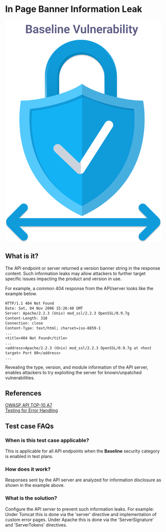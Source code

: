 
# In Page Banner Information Leak
![Page Banner Info Leak](../assets/baseline/baseline-vuln.svg)

## What is it?
The API endpoint or server returned a version banner string in the response content. Such information leaks may allow attackers to further target specific issues impacting the product and version in use.

For example, a common 404 response from the API/server looks like the example below.

```
HTTP/1.1 404 Not Found
Date: Sat, 04 Nov 2006 15:26:48 GMT
Server: Apache/2.2.3 (Unix) mod_ssl/2.2.3 OpenSSL/0.9.7g
Content-Length: 310
Connection: close
Content-Type: text/html; charset=iso-8859-1
...
<title>404 Not Found</title>
...
<address>Apache/2.2.3 (Unix) mod_ssl/2.2.3 OpenSSL/0.9.7g at <host target> Port 80</address>
...
```

Revealing the type, version, and module information of the API server, enables attackers to try exploiting the server for known/unpatched vulnerabilities.

## References
[OWASP API TOP-10 A7](https://owasp.org/www-project-api-security/)  
[Testing for Error Handling]( https://owasp.org/www-project-web-security-testing-guide/v41/4-Web_Application_Security_Testing/08-Testing_for_Error_Handling/)

## Test case FAQs
### When is this test case applicable?
This is applicable for all API endpoints when the **Baseline** security category is enabled in test plans.

### How does it work?
Responses sent by the API server are analyzed for information disclosure as shown in the example above.

### What is the solution?
Configure the API server to prevent such information leaks. For example: Under Tomcat this is done via the 'server' directive and implementation of custom error pages. Under Apache this is done via the 'ServerSignature' and 'ServerTokens' directives.


